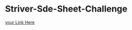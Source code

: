 # Striver-Sde-Sheet-Challenge

[your Link Here](https://takeuforward.org/interviews/strivers-sde-sheet-top-coding-interview-problems/)
